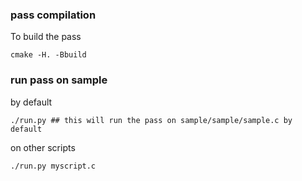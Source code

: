 ### pass compilation 

To build the pass
```
cmake -H. -Bbuild
```

### run pass on sample
by default
```
./run.py ## this will run the pass on sample/sample/sample.c by default
```

on other scripts
```
./run.py myscript.c
```
